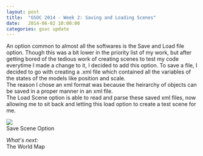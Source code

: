 ```yaml
---
layout: post
title:  "GSOC 2014 - Week 2: Saving and Loading Scenes"
date:   2014-06-02 10:00:00
categories: gsoc update
---
```


An option common to almost all the softwares is the Save and Load file option. Though this was a bit lower in the priority list of my work, but after getting bored of the tedious work of creating scenes to test my code everytime I made a change to it, I decided to add this option. To save a file, I decided to go with creating a .xml file which contained all the variables of the states of the models like position and scale.<br>
The reason I chose an xml format was because the heirarchy of objects can be saved in a proper manner in an xml file.<br>
The Load Scene option is able to read and parse these saved xml files, now allowing me to sit back and letting this load option to create a test scene for me. 
<div class="block"><div class="big clearfix"><img src="{{ site.url }}/assets/saveScene1.png">
</div><span>Save Scene Option</span></div>

<em>What's next:</em><br>
The World Map<br>
